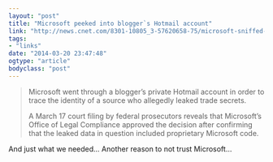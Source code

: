 ```yaml
---
layout: "post"
title: "Microsoft peeked into blogger`s Hotmail account"
link: "http://news.cnet.com/8301-10805_3-57620658-75/microsoft-sniffed-bloggers-hotmail-account-to-trace-leak/?utm_source=loopinsight.com&utm_medium=referral&utm_campaign=Feed%3A+loopinsight%2FKqJb+(The+Loop)&utm_content=FeedBurner"
tags: 
- "links"
date: "2014-03-20 23:47:48"
ogtype: "article"
bodyclass: "post"
---
```


> Microsoft went through a blogger’s private Hotmail account in order to trace the identity of a source who allegedly leaked trade secrets.
> 
> A March 17 court filing by federal prosecutors reveals that Microsoft’s Office of Legal Compliance approved the decision after confirming that the leaked data in question included proprietary Microsoft code.

And just what we needed… Another reason to not trust Microsoft…